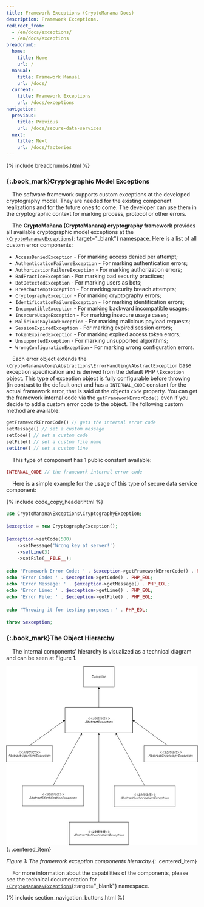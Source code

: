 ```yaml
---
title: Framework Exceptions (CryptoManana Docs)
description: Framework Exceptions.
redirect_from:
  - /en/docs/exceptions/
  - /en/docs/exceptions
breadcrumb:
  home:
    title: Home
    url: /
  manual:
    title: Framework Manual
    url: /docs/
  current:
    title: Framework Exceptions
    url: /docs/exceptions
navigation:
  previous:
    title: Previous
    url: /docs/secure-data-services
  next:
    title: Next
    url: /docs/factories
---
```


{% include breadcrumbs.html %}

### [](#cryptographic-model-exceptions){:.book_mark}Cryptographic Model Exceptions ###

&nbsp;&nbsp;&nbsp;&nbsp;The software framework supports custom exceptions at the developed cryptography model. They are
needed for the existing component realizations and for the future ones to come. The developer can use them in the
cryptographic context for marking process, protocol or other errors.

&nbsp;&nbsp;&nbsp;&nbsp;The **CryptoMañana (CryptoManana) cryptography framework** provides all available cryptographic
model exceptions at the [`\CryptoManana\Exceptions`](../api/namespaces/CryptoManana.Exceptions.html "exceptions"){:
target="_blank"} namespace. Here is a list of all custom error components:

- `AccessDeniedException` - For marking access denied per attempt;
- `AuthenticationFailureException` - For marking authentication errors;
- `AuthorizationFailureException` - For marking authorization errors;
- `BadPracticeException` - For marking bad security practices;
- `BotDetectedException` - For marking users as bots;
- `BreachAttemptException` - For marking security breach attempts;
- `CryptographyException` - For marking cryptography errors;
- `IdentificationFailureException` - For marking identification errors;
- `IncompatibleException` - For marking backward incompatible usages;
- `InsecureUsageException` - For marking insecure usage cases;
- `MaliciousPayloadException` - For marking malicious payload requests;
- `SessionExpiredException` - For marking expired session errors;
- `TokenExpiredException` - For marking expired access token errors;
- `UnsupportedException` - For marking unsupported algorithms;
- `WrongConfigurationException` - For marking wrong configuration errors.

&nbsp;&nbsp;&nbsp;&nbsp;Each error object extends the `\CryptoManana\Core\Abstractions\ErrorHandling\AbstractException`
base exception specification and is derived from the default PHP `\Exception` object. This type of exception object is
fully configurable before throwing (in contrast to the default one) and has a `INTERNAL_CODE` constant for the actual
framework error, that is said ot the objects `code` property. You can get the framework internal code via
the `getFrameworkErrorCode()` even if you decide to add a custom error code to the object. The following custom method
are available:

```php
getFrameworkErrorCode() // gets the internal error code
setMessage() // set a custom message
setCode() // set a custom code
setFile() // set a custom file name
setLine() // set a custom line
```

&nbsp;&nbsp;&nbsp;&nbsp;This type of component has 1 public constant available:

```php
INTERNAL_CODE // the framework internal error code
```

&nbsp;&nbsp;&nbsp;&nbsp;Here is a simple example for the usage of this type of secure data service component:

{% include code_copy_header.html %}

```php
use CryptoManana\Exceptions\CryptographyException;

$exception = new CryptographyException();

$exception->setCode(500)
    ->setMessage('Wrong key at server!')
    ->setLine(3)
    ->setFile(__FILE__);

echo 'Framework Error Code: ' . $exception->getFrameworkErrorCode() . PHP_EOL;
echo 'Error Code: ' . $exception->getCode() . PHP_EOL;
echo 'Error Message: ' . $exception->getMessage() . PHP_EOL;
echo 'Error Line: ' . $exception->getLine() . PHP_EOL;
echo 'Error File: ' . $exception->getFile() . PHP_EOL;

echo 'Throwing it for testing purposes: ' . PHP_EOL;

throw $exception;
```

### [](#the-object-hierarchy){:.book_mark}The Object Hierarchy ###

&nbsp;&nbsp;&nbsp;&nbsp;The internal components' hierarchy is visualized as a technical diagram and can be seen at
Figure 1.

![The Framework Exception Hierarchy](../images/docs/exception-hierarchy.jpg "The components' hierarchy"){:
.centered_item}

*Figure 1: The framework exception components hierarchy.*{: .centered_item}

&nbsp;&nbsp;&nbsp;&nbsp;For more information about the capabilities of the components, please see the technical
documentation for
[`\CryptoManana\Exceptions`](../api/namespaces/CryptoManana.Exceptions.html "Exception namespace"){:target="_blank"}
namespace.

{% include section_navigation_buttons.html %}
